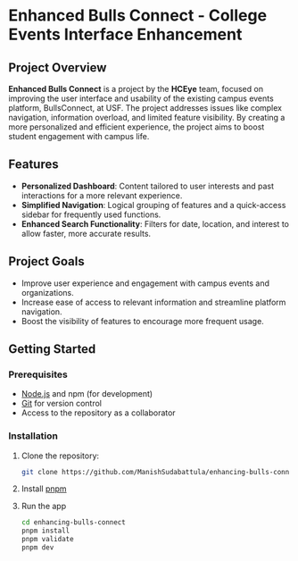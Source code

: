 # Enhanced Bulls Connect - College Events Interface Enhancement

## Project Overview

**Enhanced Bulls Connect** is a project by the **HCEye** team, focused on improving the user interface and usability of the existing campus events platform, BullsConnect, at USF. The project addresses issues like complex navigation, information overload, and limited feature visibility. By creating a more personalized and efficient experience, the project aims to boost student engagement with campus life.

## Features

- **Personalized Dashboard**: Content tailored to user interests and past interactions for a more relevant experience.
- **Simplified Navigation**: Logical grouping of features and a quick-access sidebar for frequently used functions.
- **Enhanced Search Functionality**: Filters for date, location, and interest to allow faster, more accurate results.

## Project Goals

- Improve user experience and engagement with campus events and organizations.
- Increase ease of access to relevant information and streamline platform navigation.
- Boost the visibility of features to encourage more frequent usage.

## Getting Started

### Prerequisites

- [Node.js](https://nodejs.org/) and npm (for development)
- [Git](https://git-scm.com/) for version control
- Access to the repository as a collaborator

### Installation

1. Clone the repository:

   ```sh
   git clone https://github.com/ManishSudabattula/enhancing-bulls-connect.git
   ```

2. Install [pnpm](https://pnpm.io/installation)

3. Run the app
   ```sh
   cd enhancing-bulls-connect
   pnpm install
   pnpm validate
   pnpm dev
   ```
